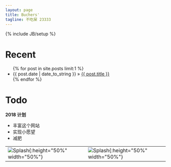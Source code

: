 ```yaml
---
layout: page
title: Buchers'
tagline: 不吃屎 23333
---
```

{% include JB/setup %}


Recent
===
<ul class="posts">
  {% for post in site.posts limit:1 %}
    <li><span>{{ post.date | date_to_string }}</span> &raquo; <a href="{{ BASE_PATH }}{{ post.url }}">{{ post.title }}</a></li>
  {% endfor %}
</ul>


Todo
===
**2018 计划**
- 丰富这个网站
- 实现小愿望
- 减肥


|||
|---|---|
|![Splash](/resources/images/system/splash.jpg){:height="50%" width="50%"}|![Splash](/resources/images/system/splash.jpg){:height="50%" width="50%"}|